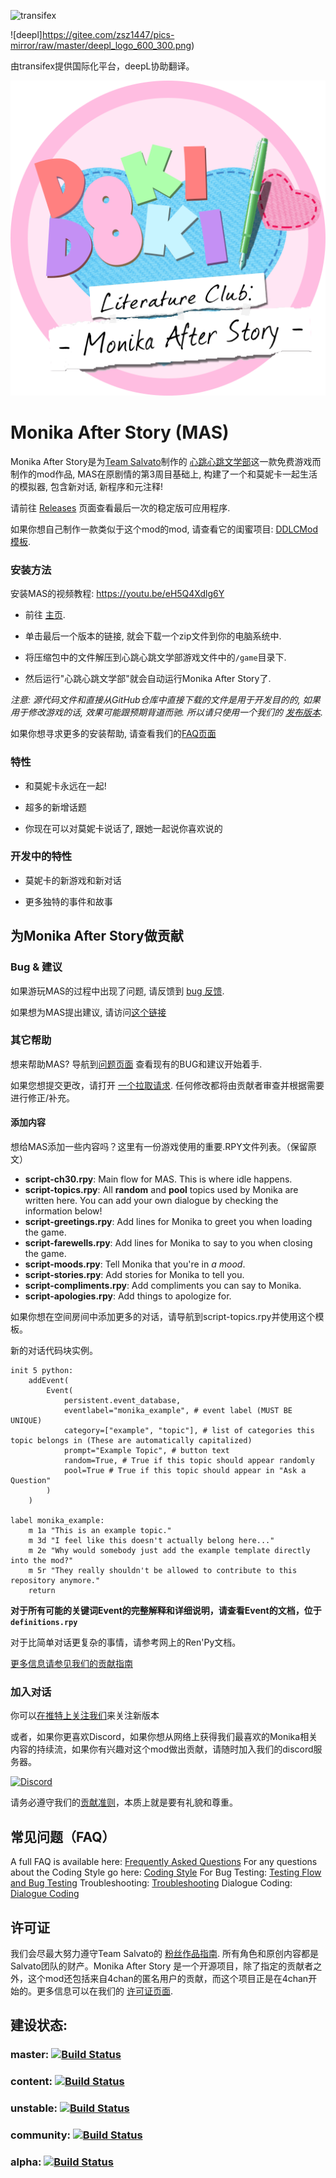 ![transifex](https://gitee.com/zsz1447/pics-mirror/raw/master/transifex.png)

![deepl]https://gitee.com/zsz1447/pics-mirror/raw/master/deepl_logo_600_300.png)

由transifex提供国际化平台，deepL协助翻译。

![Monika After Story](https://github.com/Backdash/MonikaModDev/blob/master/Monika%20After%20Story/game/mod_assets/menu_new.png?raw=True)



# Monika After Story (MAS)
Monika After Story是为[Team Salvato](http://teamsalvato.com/)制作的 [心跳心跳文学部](https://www.ddlc.moe)这一款免费游戏而制作的mod作品, MAS在原剧情的第3周目基础上, 构建了一个和莫妮卡一起生活的模拟器, 包含新对话, 新程序和元注释!

请前往 [Releases](http://www.monikaafterstory.com/releases.html) 页面查看最后一次的稳定版可应用程序.

如果你想自己制作一款类似于这个mod的mod, 请查看它的闺蜜项目: [DDLCMod模板](https://github.com/therationalpi/DDLCModTemplate).

### 安装方法

安装MAS的视频教程: https://youtu.be/eH5Q4Xdlg6Y

* 前往 [主页](http://www.monikaafterstory.com/releases.html).

* 单击最后一个版本的链接, 就会下载一个zip文件到你的电脑系统中.

* 将压缩包中的文件解压到心跳心跳文学部游戏文件中的`/game`目录下.

* 然后运行"心跳心跳文学部"就会自动运行Monika After Story了.

*注意: 源代码文件和直接从GitHub仓库中直接下载的文件是用于开发目的的, 如果用于修改游戏的话, 效果可能跟预期背道而驰. 所以请只使用一个我们的 [发布版本](https://github.com/Backdash/MonikaModDev/releases).*

如果你想寻求更多的安装帮助, 请查看我们的[FAQ页面](https://github.com/Monika-After-Story/MonikaModDev/wiki/FAQ)

### 特性

* 和莫妮卡永远在一起!

* 超多的新增话题

* 你现在可以对莫妮卡说话了, 跟她一起说你喜欢说的

### 开发中的特性

* 莫妮卡的新游戏和新对话

* 更多独特的事件和故事


## 为Monika After Story做贡献

### Bug & 建议
如果游玩MAS的过程中出现了问题, 请反馈到 [bug 反馈](https://github.com/Backdash/MonikaModDev/issues/new?labels=bug&body=Describe%20bug%20and%20steps%20for%20reproduction%20here&title=%5BBug%5D%20-%20).

如果想为MAS提出建议, 请访问[这个链接](https://github.com/Backdash/MonikaModDev/issues/new?labels=suggestion&body=Your%20suggestion%20goes%20here&title=%5BSuggestion%5D%20-%20)

### 其它帮助
想来帮助MAS? 导航到[问题页面](https://github.com/Backdash/MonikaModDev/issues) 查看现有的BUG和建议开始着手.

如果您想提交更改，请打开 [一个拉取请求](https://github.com/Backdash/MonikaModDev/pulls). 任何修改都将由贡献者审查并根据需要进行修正/补充。

#### 添加内容
想给MAS添加一些内容吗？这里有一份游戏使用的重要.RPY文件列表。（保留原文）

- **script-ch30.rpy**: Main flow for MAS. This is where idle happens.
- **script-topics.rpy**: All **random** and **pool** topics used by Monika are written here. You can add your own dialogue by checking the information below!
- **script-greetings.rpy**: Add lines for Monika to greet you when loading the game.
- **script-farewells.rpy**: Add lines for Monika to say to you when closing the game.
- **script-moods.rpy**: Tell Monika that you're in _a mood_.
- **script-stories.rpy**: Add stories for Monika to tell you.
- **script-compliments.rpy**: Add compliments you can say to Monika.
- **script-apologies.rpy**: Add things to apologize for.

如果你想在空间房间中添加更多的对话，请导航到script-topics.rpy并使用这个模板。

新的对话代码块实例。
```renpy
init 5 python:
    addEvent(
        Event(
            persistent.event_database,
            eventlabel="monika_example", # event label (MUST BE UNIQUE)
            category=["example", "topic"], # list of categories this topic belongs in (These are automatically capitalized)
            prompt="Example Topic", # button text
            random=True, # True if this topic should appear randomly
            pool=True # True if this topic should appear in "Ask a Question"
        )
    )

label monika_example:
    m 1a "This is an example topic."
    m 3d "I feel like this doesn't actually belong here..."
    m 2e "Why would somebody just add the example template directly into the mod?"
    m 5r "They really shouldn't be allowed to contribute to this repository anymore."
    return
```
**对于所有可能的关键词Event的完整解释和详细说明，请查看Event的文档，位于 `definitions.rpy`**

对于比简单对话更复杂的事情，请参考网上的Ren'Py文档。

[更多信息请参见我们的贡献指南](https://github.com/Monika-After-Story/MonikaModDev/wiki/Contributing-Guidelines)

 ### 加入对话
你可以[在推特上关注我们](https://twitter.com/MonikaAfterMod)来关注新版本

或者，如果你更喜欢Discord，如果你想从网络上获得我们最喜欢的Monika相关内容的持续流，如果你有兴趣对这个mod做出贡献，请随时加入我们的discord服务器。

 [![Discord](https://discordapp.com/api/guilds/372766620977725441/widget.png?style=banner1)](https://discord.gg/K2KuJeX)

 请务必遵守我们的[贡献准则](https://docs.mtrstatic.cf/untitled)，本质上就是要有礼貌和尊重。

## 常见问题（FAQ）

A full FAQ is available here: [Frequently Asked Questions](https://github.com/Monika-After-Story/MonikaModDev/wiki/FAQ)
For any questions about the Coding Style go here: [Coding Style](https://github.com/Monika-After-Story/MonikaModDev/wiki/Coding-Style)
For Bug Testing: [Testing Flow and Bug Testing](https://github.com/Monika-After-Story/MonikaModDev/wiki/Testing-Flow-and-Bug-Testing)
Troubleshooting: [Troubleshooting](https://github.com/Monika-After-Story/MonikaModDev/wiki/Troubleshooting) Dialogue Coding: [Dialogue Coding](https://github.com/Monika-After-Story/MonikaModDev/wiki/Dialogue-Coding)
## 许可证

我们会尽最大努力遵守Team Salvato的 [粉丝作品指南](http://teamsalvato.com/ip-guidelines/). 所有角色和原创内容都是Salvato团队的财产。Monika After Story 是一个开源项目，除了指定的贡献者之外，这个mod还包括来自4chan的匿名用户的贡献，而这个项目正是在4chan开始的。更多信息可以在我们的 [许可证页面](https://github.com/Monika-After-Story/MonikaModDev/wiki/License-and-Team-Salvato-Guidelines).

## 建设状态:
### master: [![Build Status](https://travis-ci.org/Monika-After-Story/MonikaModDev.svg?branch=master)](https://travis-ci.org/Monika-After-Story/MonikaModDev)
### content: [![Build Status](https://travis-ci.org/Monika-After-Story/MonikaModDev.svg?branch=content)](https://travis-ci.org/Monika-After-Story/MonikaModDev)
### unstable: [![Build Status](https://travis-ci.org/Monika-After-Story/MonikaModDev.svg?branch=unstable)](https://travis-ci.org/Monika-After-Story/MonikaModDev)
### community: [![Build Status](https://travis-ci.org/Monika-After-Story/MonikaModDev.svg?branch=community)](https://travis-ci.org/Monika-After-Story/MonikaModDev)
### alpha: [![Build Status](https://travis-ci.org/Monika-After-Story/MonikaModDev.svg?branch=alpha)](https://travis-ci.org/Monika-After-Story/MonikaModDev)
